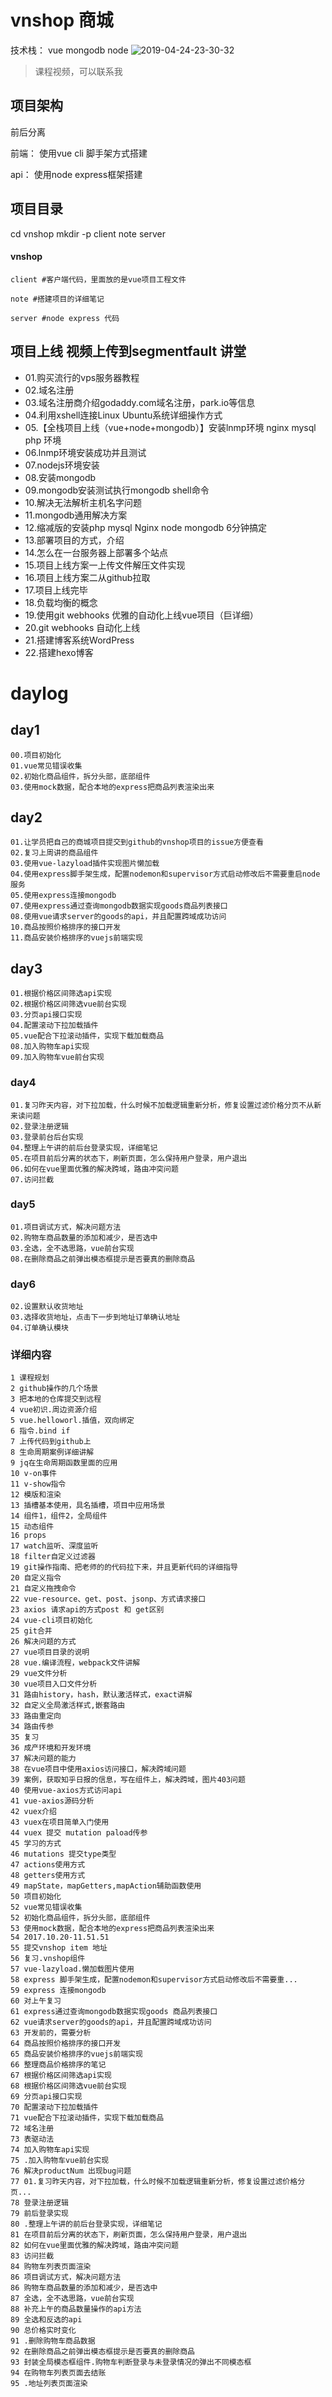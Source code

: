 # vnshop 商城
技术栈： vue mongodb node 
![2019-04-24-23-30-32](http://s.shudong.wang/2019-04-24-23-30-32.png)
> 课程视频，可以联系我

## 项目架构
前后分离

前端：
    使用vue cli 脚手架方式搭建

api：
    使用node express框架搭建

## 项目目录
cd vnshop
mkdir -p client note server

#### vnshop
    client #客户端代码，里面放的是vue项目工程文件

    note #搭建项目的详细笔记
        
    server #node express 代码

## 项目上线 视频上传到segmentfault 讲堂
* 01.购买流行的vps服务器教程
* 02.域名注册
* 03.域名注册商介绍godaddy.com域名注册，park.io等信息
* 04.利用xshell连接Linux Ubuntu系统详细操作方式
* 05.【全栈项目上线（vue+node+mongodb）】安装lnmp环境 nginx mysql php 环境
* 06.lnmp环境安装成功并且测试
* 07.nodejs环境安装
* 08.安装mongodb
* 09.mongodb安装测试执行mongodb shell命令
* 10.解决无法解析主机名字问题
* 11.mongodb通用解决方案
* 12.缩减版的安装php mysql Nginx node mongodb 6分钟搞定
* 13.部署项目的方式，介绍
* 14.怎么在一台服务器上部署多个站点
* 15.项目上线方案一上传文件解压文件实现
* 16.项目上线方案二从github拉取
* 17.项目上线完毕
* 18.负载均衡的概念
* 19.使用git webhooks 优雅的自动化上线vue项目（巨详细） 
* 20.git webhooks 自动化上线
* 21.搭建博客系统WordPress
* 22.搭建hexo博客
# daylog

## day1 
    00.项目初始化
    01.vue常见错误收集
    02.初始化商品组件，拆分头部，底部组件
    03.使用mock数据，配合本地的express把商品列表渲染出来
## day2
    01.让学员把自己的商城项目提交到github的vnshop项目的issue方便查看
    02.复习上周讲的商品组件
    03.使用vue-lazyload插件实现图片懒加载   
    04.使用express脚手架生成，配置nodemon和supervisor方式启动修改后不需要重启node服务
    05.使用express连接mongodb
    07.使用express通过查询mongodb数据实现goods商品列表接口
    08.使用vue请求server的goods的api，并且配置跨域成功访问
    10.商品按照价格排序的接口开发
    11.商品安装价格排序的vuejs前端实现

## day3
    01.根据价格区间筛选api实现
    02.根据价格区间筛选vue前台实现
    03.分页api接口实现
    04.配置滚动下拉加载插件
    05.vue配合下拉滚动插件，实现下载加载商品
    08.加入购物车api实现
    09.加入购物车vue前台实现

### day4
    01.复习昨天内容，对下拉加载，什么时候不加载逻辑重新分析，修复设置过滤价格分页不从新来读问题
    02.登录注册逻辑
    03.登录前台后台实现
    04.整理上午讲的前后台登录实现，详细笔记
    05.在项目前后分离的状态下，刷新页面，怎么保持用户登录，用户退出
    06.如何在vue里面优雅的解决跨域，路由冲突问题
    07.访问拦截

### day5
    01.项目调试方式，解决问题方法
    02.购物车商品数量的添加和减少，是否选中
    03.全选，全不选思路，vue前台实现
    08.在删除商品之前弹出模态框提示是否要真的删除商品

### day6
    02.设置默认收货地址
    03.选择收货地址，点击下一步到地址订单确认地址
    04.订单确认模块


### 详细内容
    1 课程规划 
    2 github操作的几个场景 
    3 把本地的仓库提交到远程 
    4 vue初识.周边资源介绍 
    5 vue.helloworl.插值，双向绑定 
    6 指令.bind if 
    7 上传代码到github上 
    8 生命周期案例详细讲解 
    9 jq在生命周期函数里面的应用 
    10 v-on事件 
    11 v-show指令 
    12 模版和渲染 
    13 插槽基本使用，具名插槽，项目中应用场景 
    14 组件1，组件2，全局组件 
    15 动态组件 
    16 props 
    17 watch监听、深度监听 
    18 filter自定义过滤器 
    19 git操作指南、把老师的的代码拉下来，并且更新代码的详细指导 
    20 自定义指令 
    21 自定义拖拽命令 
    22 vue-resource、get、post、jsonp、方式请求接口 
    23 axios 请求api的方式post 和 get区别 
    24 vue-cli项目初始化 
    25 git合并 
    26 解决问题的方式 
    27 vue项目目录的说明 
    28 vue.编译流程，webpack文件讲解 
    29 vue文件分析 
    30 vue项目入口文件分析 
    31 路由history，hash，默认激活样式，exact讲解 
    32 自定义全局激活样式,嵌套路由 
    33 路由重定向 
    34 路由传参 
    35 复习 
    36 成产环境和开发环境 
    37 解决问题的能力 
    38 在vue项目中使用axios访问接口，解决跨域问题 
    39 案例，获取知乎日报的信息，写在组件上，解决跨域，图片403问题 
    40 使用vue-axios方式访问api 
    41 vue-axios源码分析 
    42 vuex介绍 
    43 vuex在项目简单入门使用 
    44 vuex 提交 mutation paload传参 
    45 学习的方式 
    46 mutations 提交type类型 
    47 actions使用方式 
    48 getters使用方式 
    49 mapState，mapGetters,mapAction辅助函数使用 
    50 项目初始化 
    52 vue常见错误收集 
    52 初始化商品组件，拆分头部，底部组件 
    53 使用mock数据，配合本地的express把商品列表渲染出来 
    54 2017.10.20-11.51.51 
    55 提交vnshop item 地址 
    56 复习.vnshop组件 
    57 vue-lazyload.懒加载图片使用 
    58 express 脚手架生成，配置nodemon和supervisor方式启动修改后不需要重... 
    59 express 连接mongodb 
    60 对上午复习 
    61 express通过查询mongodb数据实现goods 商品列表接口 
    62 vue请求server的goods的api，并且配置跨域成功访问 
    63 开发前的，需要分析 
    64 商品按照价格排序的接口开发 
    65 商品安装价格排序的vuejs前端实现 
    66 整理商品价格排序的笔记 
    67 根据价格区间筛选api实现 
    68 根据价格区间筛选vue前台实现 
    69 分页api接口实现 
    70 配置滚动下拉加载插件 
    71 vue配合下拉滚动插件，实现下载加载商品 
    72 域名注册 
    73 表驱动法 
    74 加入购物车api实现 
    75 .加入购物车vue前台实现 
    76 解决productNum 出现bug问题 
    77 01.复习昨天内容，对下拉加载，什么时候不加载逻辑重新分析，修复设置过滤价格分页... 
    78 登录注册逻辑 
    79 前后登录实现 
    80 .整理上午讲的前后台登录实现，详细笔记 
    81 在项目前后分离的状态下，刷新页面，怎么保持用户登录，用户退出 
    82 如何在vue里面优雅的解决跨域，路由冲突问题 
    83 访问拦截 
    84 购物车列表页面渲染 
    86 项目调试方式，解决问题方法 
    86 购物车商品数量的添加和减少，是否选中 
    87 全选，全不选思路，vue前台实现 
    88 补充上午的商品数量操作的api方法 
    89 全选和反选的api 
    90 总价格实时变化 
    91 .删除购物车商品数据 
    92 在删除商品之前弹出模态框提示是否要真的删除商品 
    93 封装全局模态框组件.购物车判断登录与未登录情况的弹出不同模态框 
    94 在购物车列表页面去结账 
    95 .地址列表页面渲染